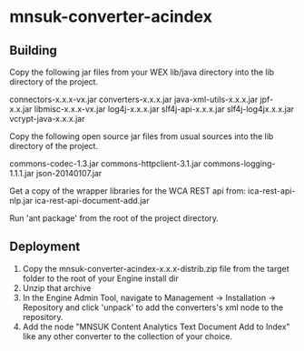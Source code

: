 # mnsuk-converter-acindex

## Building

Copy the following jar files from your WEX lib/java directory into the lib directory of the project. 
    
connectors-x.x.x-vx.jar
converters-x.x.x.jar
java-xml-utils-x.x.x.jar
jpf-x.x.jar
libmisc-x.x.x-vx.jar
log4j-x.x.x.jar
slf4j-api-x.x.x.jar
slf4j-log4jx.x.x.jar
vcrypt-java-x.x.x.jar
    
Copy the following open source jar files from usual sources into the lib directory of the project.
    
commons-codec-1.3.jar
commons-httpclient-3.1.jar
commons-logging-1.1.1.jar
json-20140107.jar
    
Get a copy of the wrapper libraries for the WCA REST api from: 
ica-rest-api-nlp.jar
ica-rest-api-document-add.jar
    
Run 'ant package' from the root of the project directory. 
    
## Deployment
    
1. Copy the mnsuk-converter-acindex-x.x.x-distrib.zip file from the target folder to the root of your Engine install dir
1. Unzip that archive
1. In the Engine Admin Tool, navigate to Management -> Installation -> Repository and click 'unpack' to add the converters's xml node to the repository.
1. Add the node "MNSUK Content Analytics Text Document Add to Index" like any other converter to the collection of your choice.


    
    

